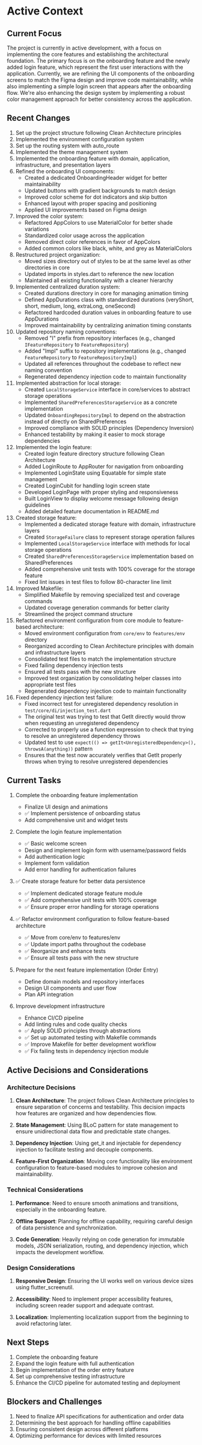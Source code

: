 # Active Context

## Current Focus
The project is currently in active development, with a focus on implementing the core features and establishing the architectural foundation. The primary focus is on the onboarding feature and the newly added login feature, which represent the first user interactions with the application. Currently, we are refining the UI components of the onboarding screens to match the Figma design and improve code maintainability, while also implementing a simple login screen that appears after the onboarding flow. We're also enhancing the design system by implementing a robust color management approach for better consistency across the application.

## Recent Changes
1. Set up the project structure following Clean Architecture principles
2. Implemented the environment configuration system
3. Set up the routing system with auto_route
4. Implemented the theme management system
5. Implemented the onboarding feature with domain, application, infrastructure, and presentation layers
6. Refined the onboarding UI components:
   - Created a dedicated OnboardingHeader widget for better maintainability
   - Updated buttons with gradient backgrounds to match design
   - Improved color scheme for dot indicators and skip button
   - Enhanced layout with proper spacing and positioning
   - Applied UI improvements based on Figma design
7. Improved the color system:
   - Refactored AppColors to use MaterialColor for better shade variations
   - Standardized color usage across the application
   - Removed direct color references in favor of AppColors
   - Added common colors like black, white, and grey as MaterialColors
8. Restructured project organization:
   - Moved sizes directory out of styles to be at the same level as other directories in core
   - Updated imports in styles.dart to reference the new location
   - Maintained all existing functionality with a cleaner hierarchy
9. Implemented centralized duration system:
   - Created durations directory in core for managing animation timing
   - Defined AppDurations class with standardized durations (veryShort, short, medium, long, extraLong, oneSecond)
   - Refactored hardcoded duration values in onboarding feature to use AppDurations
   - Improved maintainability by centralizing animation timing constants
10. Updated repository naming conventions:
    - Removed "I" prefix from repository interfaces (e.g., changed `IFeatureRepository` to `FeatureRepository`)
    - Added "Impl" suffix to repository implementations (e.g., changed `FeatureRepository` to `FeatureRepositoryImpl`)
    - Updated all references throughout the codebase to reflect new naming convention
    - Regenerated dependency injection code to maintain functionality
11. Implemented abstraction for local storage:
    - Created `LocalStorageService` interface in core/services to abstract storage operations
    - Implemented `SharedPreferencesStorageService` as a concrete implementation
    - Updated `OnboardingRepositoryImpl` to depend on the abstraction instead of directly on SharedPreferences
    - Improved compliance with SOLID principles (Dependency Inversion)
    - Enhanced testability by making it easier to mock storage dependencies
12. Implemented the login feature:
    - Created login feature directory structure following Clean Architecture
    - Added LoginRoute to AppRouter for navigation from onboarding
    - Implemented LoginState using Equatable for simple state management
    - Created LoginCubit for handling login screen state
    - Developed LoginPage with proper styling and responsiveness
    - Built LoginView to display welcome message following design guidelines
    - Added detailed feature documentation in README.md
13. Created storage feature:
    - Implemented a dedicated storage feature with domain, infrastructure layers
    - Created `StorageFailure` class to represent storage operation failures
    - Implemented `LocalStorageService` interface with methods for local storage operations
    - Created `SharedPreferencesStorageService` implementation based on SharedPreferences
    - Added comprehensive unit tests with 100% coverage for the storage feature
    - Fixed lint issues in test files to follow 80-character line limit
14. Improved Makefile:
    - Simplified Makefile by removing specialized test and coverage commands
    - Updated coverage generation commands for better clarity
    - Streamlined the project command structure
15. Refactored environment configuration from core module to feature-based architecture:
    - Moved environment configuration from `core/env` to `features/env` directory
    - Reorganized according to Clean Architecture principles with domain and infrastructure layers
    - Consolidated test files to match the implementation structure
    - Fixed failing dependency injection tests
    - Ensured all tests pass with the new structure
    - Improved test organization by consolidating helper classes into appropriate test files
    - Regenerated dependency injection code to maintain functionality
16. Fixed dependency injection test failure:
    - Fixed incorrect test for unregistered dependency resolution in `test/core/di/injection_test.dart`
    - The original test was trying to test that GetIt directly would throw when requesting an unregistered dependency
    - Corrected to properly use a function expression to check that trying to resolve an unregistered dependency throws
    - Updated test to use `expect(() => getIt<UnregisteredDependency>(), throwsA(anything))` pattern
    - Ensures that the test now accurately verifies that GetIt properly throws when trying to resolve unregistered dependencies

## Current Tasks
1. Complete the onboarding feature implementation
   - Finalize UI design and animations
   - ✅ Implement persistence of onboarding status
   - Add comprehensive unit and widget tests
   
2. Complete the login feature implementation
   - ✅ Basic welcome screen
   - Design and implement login form with username/password fields
   - Add authentication logic
   - Implement form validation
   - Add error handling for authentication failures

3. ✅ Create storage feature for better data persistence
   - ✅ Implement dedicated storage feature module
   - ✅ Add comprehensive unit tests with 100% coverage
   - ✅ Ensure proper error handling for storage operations

4. ✅ Refactor environment configuration to follow feature-based architecture
   - ✅ Move from core/env to features/env
   - ✅ Update import paths throughout the codebase
   - ✅ Reorganize and enhance tests
   - ✅ Ensure all tests pass with the new structure

5. Prepare for the next feature implementation (Order Entry)
   - Define domain models and repository interfaces
   - Design UI components and user flow
   - Plan API integration

6. Improve development infrastructure
   - Enhance CI/CD pipeline
   - Add linting rules and code quality checks
   - ✅ Apply SOLID principles through abstractions
   - ✅ Set up automated testing with Makefile commands
   - ✅ Improve Makefile for better development workflow
   - ✅ Fix failing tests in dependency injection module

## Active Decisions and Considerations

### Architecture Decisions
1. **Clean Architecture**: The project follows Clean Architecture principles to ensure separation of concerns and testability. This decision impacts how features are organized and how dependencies flow.

2. **State Management**: Using BLoC pattern for state management to ensure unidirectional data flow and predictable state changes.

3. **Dependency Injection**: Using get_it and injectable for dependency injection to facilitate testing and decouple components.

4. **Feature-First Organization**: Moving core functionality like environment configuration to feature-based modules to improve cohesion and maintainability.

### Technical Considerations
1. **Performance**: Need to ensure smooth animations and transitions, especially in the onboarding feature.

2. **Offline Support**: Planning for offline capability, requiring careful design of data persistence and synchronization.

3. **Code Generation**: Heavily relying on code generation for immutable models, JSON serialization, routing, and dependency injection, which impacts the development workflow.

### Design Considerations
1. **Responsive Design**: Ensuring the UI works well on various device sizes using flutter_screenutil.

2. **Accessibility**: Need to implement proper accessibility features, including screen reader support and adequate contrast.

3. **Localization**: Implementing localization support from the beginning to avoid refactoring later.

## Next Steps
1. Complete the onboarding feature
2. Expand the login feature with full authentication
3. Begin implementation of the order entry feature
4. Set up comprehensive testing infrastructure
5. Enhance the CI/CD pipeline for automated testing and deployment

## Blockers and Challenges
1. Need to finalize API specifications for authentication and order data
2. Determining the best approach for handling offline capabilities
3. Ensuring consistent design across different platforms
4. Optimizing performance for devices with limited resources 